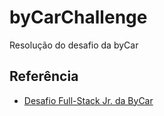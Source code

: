 # byCarChallenge
Resolução do desafio da byCar
## Referência

 - [Desafio Full-Stack Jr. da ByCar]([https://awesomeopensource.com/project/elangosundar/awesome-README-templates](https://github.com/byecar-apps/desafio-fullstack-1/blob/master/fullstack-jr.md)https://github.com/byecar-apps/desafio-fullstack-1/blob/master/fullstack-jr.md)
